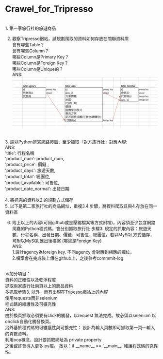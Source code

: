 # Crawel_for_Tripresso
</br>
1. 第一家旅行社的旅遊商品</br>

2. 觀察Tripresso網站，試規劃爬取的資料如何存放在關聯資料庫</br>
會有哪些Table？</br>
會有哪些Column？</br>
哪些Column是Primary Key？</br>
哪些Column是Foreign Key？</br>
哪些Column是Unique的？</br>
ANS:</br>
![GitHub Logo](https://github.com/ekils/Crawel_for_Tripresso/blob/master/%E8%9E%A2%E5%B9%95%E5%BF%AB%E7%85%A7%202018-09-02%20%E4%B8%8A%E5%8D%8812.56.01.png)

</br>
3. 請以Python撰寫網路爬蟲，至少抓取「對方旅行社」對應內容:</br>
ANS:</br>
    'title': 行程名稱</br>
    'product_num': product_num,</br>
    'product_price': 價錢 ,</br>
    'product_days': 旅遊天數,</br>
    'product_total': 總團位,</br>
    'product_available': 可售位,</br>
    'product_date_normal': 出發日期 </br>

</br>
4. 將抓完的資料以2.的規劃方式儲存</br>
5. 以下是第二家旅行社的商品網址，重複3.4.步驟，將資料爬取且與4.存放在同一資料區</br>

6. 附上以上的內容(可用github或是壓縮檔案等方式附檔)，內容須至少包含網路爬蟲的Python程式碼，會分別抓取旅行社 步驟3. 規定的抓取內容：旅遊天數、行程名稱、出發日期、價錢、可售位、總團位。若以MySQL方式儲存，可附以MySQL匯出後檔案 (哪些是Foreign Key)</br>
ANS:</br>
1.設計agency為foreign key. 不同agency 會對應到相應的欄位。</br>
2.檔案會在完成後上傳在github上，之後參考commmit-log.</br>

</br>
＊加分項目：</br>
資料的正確性以及乾淨程度</br>
抓取兩家旅行社兩頁以上的商品資料 </br>
多抓取步驟3. 以外，而有出現在Tripesso網站上的內容</br>
使用requests而非selenium</br>
程式碼的維護性及可擴充性</br>
ANS:</br>
由於換頁抓取必須要有click的觸發，以request 無法完成。故必須以selenium 以onclick自動化觸發換頁。</br>
另外基於程式碼的可維護性與可擴充性：
設計為輸入頁數即可抓取第一頁～輸入的頁數資料。</br>
利用oop概念，設計要抓取網址為 private property </br>
之後或許會導入更多.py檔。 故以：if __name__ == '__main__' 維護程式碼的克靠性。<br>






